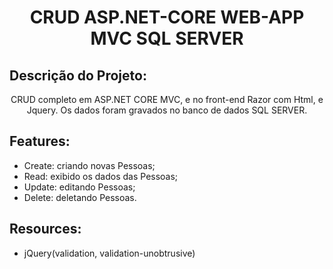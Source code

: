 # 
<h1 align="center">CRUD ASP.NET-CORE WEB-APP MVC SQL SERVER</h1>

## Descrição do Projeto:

<p align="center">CRUD completo em ASP.NET CORE MVC, e no front-end Razor com Html, 
  e Jquery. Os dados foram gravados no banco de dados SQL SERVER.
  
</p>

## Features:

- Create: criando novas Pessoas;
- Read: exibido os dados das  Pessoas;
- Update: editando Pessoas;
- Delete: deletando Pessoas.

## Resources:

- jQuery(validation, validation-unobtrusive)
